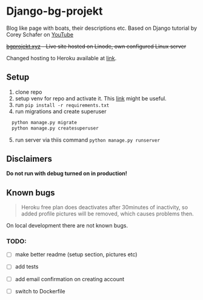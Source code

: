 # Django-bg-projekt
Blog like page with boats, their descriptions etc. Based on Django tutorial by Corey Schafer on [YouTube](https://youtube.com/playlist?list=PL-osiE80TeTtoQCKZ03TU5fNfx2UY6U4p)

~~[bgprojekt.xyz](https://www.bgprojekt.xyz) - Live site hosted on Linode, own configured Linux server~~

Changed hosting to Heroku available at [link](https://django-bg-project.herokuapp.com/).

## Setup
1. clone repo
2. setup venv for repo and activate it. This [link](https://docs.python.org/3/library/venv.html) might be useful.
3. run `pip install -r requirements.txt`
4. run migrations and create superuser 
```bash
  python manage.py migrate
  python manage.py createsuperuser
```
5. run server via thiis command `python manage.py runserver`

## Disclaimers
**Do not run with debug turned on in production!**

## Known bugs
>Heroku free plan does deactivates after 30minutes of inactivity, so added profile pictures will be removed, which causes problems then.

On local development there are not known bugs.

### TODO:
- [ ] make better readme (setup section, pictures etc)
- [ ] add tests
- [ ] add email confirmation on creating account
- [ ] switch to Dockerfile

